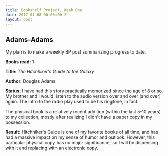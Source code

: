 ```yaml
---
title: Bookshelf Project, Week One
date: 2017-01-08 00:00:00 Z
layout: post
---
```


## Adams-Adams

My plan is to make a weekly BP post summarizing progress to date.

**Books read:** 1

**Title:** _The Hitchhiker's Guide to the Galaxy_

**Author:** Douglas Adams

**Status:** I have had this story practically memorized since the age of 8 or so. My
brother and I would listen to the audio version over and over (and over) again. The intro to the radio play used to be his ringtone, in fact.

The physical book is a relatively recent addition (within the last 5-10 years) to my collection, mostly after realizing I didn't have a paper copy in my possession.

**Result:** Hitchhiker's Guide is one of my favorite books of all time, and has had a massive
impact on my sense of humor and outlook. However, this particular physical copy has no major significance, so I will be dispensing with it and replacing with an electronic copy.
